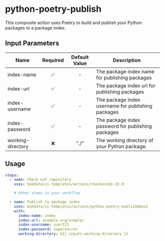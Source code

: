 # python-poetry-publish

This composite action uses Poetry to build and publish your Python packages to a package index.

## Input Parameters

| Name              | Required | Default Value | Description                                        |
| ----------------- | :------: | :-----------: | -------------------------------------------------- |
| index-name        |    ✅     |       -       | The package index name for publishing packages     |
| index-url         |    ✅     |       -       | The package index url for publishing packages      |
| index-username    |    ✅     |       -       | The package index username for publishing packages |
| index-password    |    ✅     |       -       | The package index password for publishing packages |
| working-directory |    ❌     |     "./"      | The working directory of your Python package.      |

## Usage

```yaml
steps:
  - name: Check out repository
    uses: bakdata/ci-templates/actions/checkout@1.32.0

    # Other steps in your workflow

  - name: Publish to package index
    uses: bakdata/ci-templates/actions/python-poetry-publish@main
    with:
      index-name: index
      index-url: example.org/simple/
      index-username: user123
      index-password: supersecret
      working-directory: ${{ inputs.working-directory }}
```
